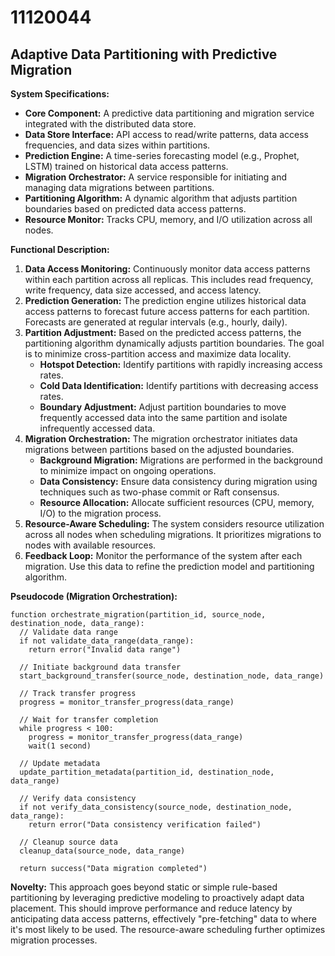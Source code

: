 # 11120044

## Adaptive Data Partitioning with Predictive Migration

**System Specifications:**

*   **Core Component:** A predictive data partitioning and migration service integrated with the distributed data store.
*   **Data Store Interface:** API access to read/write patterns, data access frequencies, and data sizes within partitions.
*   **Prediction Engine:** A time-series forecasting model (e.g., Prophet, LSTM) trained on historical data access patterns.
*   **Migration Orchestrator:** A service responsible for initiating and managing data migrations between partitions.
*   **Partitioning Algorithm:** A dynamic algorithm that adjusts partition boundaries based on predicted data access patterns.
*   **Resource Monitor:** Tracks CPU, memory, and I/O utilization across all nodes.

**Functional Description:**

1.  **Data Access Monitoring:** Continuously monitor data access patterns within each partition across all replicas. This includes read frequency, write frequency, data size accessed, and access latency.
2.  **Prediction Generation:** The prediction engine utilizes historical data access patterns to forecast future access patterns for each partition. Forecasts are generated at regular intervals (e.g., hourly, daily).
3.  **Partition Adjustment:**  Based on the predicted access patterns, the partitioning algorithm dynamically adjusts partition boundaries. The goal is to minimize cross-partition access and maximize data locality.
    *   **Hotspot Detection:** Identify partitions with rapidly increasing access rates.
    *   **Cold Data Identification:** Identify partitions with decreasing access rates.
    *   **Boundary Adjustment:**  Adjust partition boundaries to move frequently accessed data into the same partition and isolate infrequently accessed data.
4.  **Migration Orchestration:** The migration orchestrator initiates data migrations between partitions based on the adjusted boundaries.
    *   **Background Migration:** Migrations are performed in the background to minimize impact on ongoing operations.
    *   **Data Consistency:** Ensure data consistency during migration using techniques such as two-phase commit or Raft consensus.
    *   **Resource Allocation:** Allocate sufficient resources (CPU, memory, I/O) to the migration process.
5.  **Resource-Aware Scheduling:** The system considers resource utilization across all nodes when scheduling migrations. It prioritizes migrations to nodes with available resources.
6.  **Feedback Loop:** Monitor the performance of the system after each migration. Use this data to refine the prediction model and partitioning algorithm.

**Pseudocode (Migration Orchestration):**

```
function orchestrate_migration(partition_id, source_node, destination_node, data_range):
  // Validate data range
  if not validate_data_range(data_range):
    return error("Invalid data range")

  // Initiate background data transfer
  start_background_transfer(source_node, destination_node, data_range)

  // Track transfer progress
  progress = monitor_transfer_progress(data_range)

  // Wait for transfer completion
  while progress < 100:
    progress = monitor_transfer_progress(data_range)
    wait(1 second)

  // Update metadata
  update_partition_metadata(partition_id, destination_node, data_range)

  // Verify data consistency
  if not verify_data_consistency(source_node, destination_node, data_range):
    return error("Data consistency verification failed")

  // Cleanup source data
  cleanup_data(source_node, data_range)

  return success("Data migration completed")
```

**Novelty:** This approach goes beyond static or simple rule-based partitioning by leveraging predictive modeling to proactively adapt data placement. This should improve performance and reduce latency by anticipating data access patterns, effectively "pre-fetching" data to where it's most likely to be used. The resource-aware scheduling further optimizes migration processes.